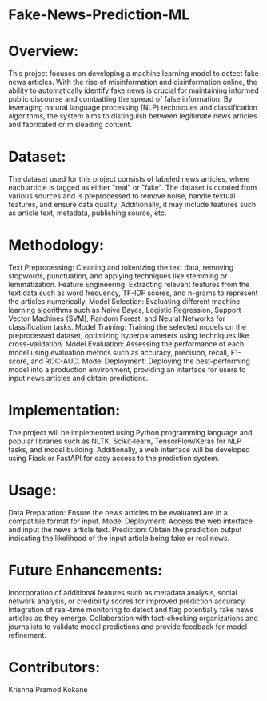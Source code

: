 # Fake-News-Prediction-ML
# Overview:
This project focuses on developing a machine learning model to detect fake news articles. With the rise of misinformation and disinformation online, the ability to automatically identify fake news is crucial for maintaining informed public discourse and combatting the spread of false information. By leveraging natural language processing (NLP) techniques and classification algorithms, the system aims to distinguish between legitimate news articles and fabricated or misleading content.

# Dataset:
The dataset used for this project consists of labeled news articles, where each article is tagged as either "real" or "fake". The dataset is curated from various sources and is preprocessed to remove noise, handle textual features, and ensure data quality. Additionally, it may include features such as article text, metadata, publishing source, etc.

# Methodology:
Text Preprocessing: Cleaning and tokenizing the text data, removing stopwords, punctuation, and applying techniques like stemming or lemmatization.
Feature Engineering: Extracting relevant features from the text data such as word frequency, TF-IDF scores, and n-grams to represent the articles numerically.
Model Selection: Evaluating different machine learning algorithms such as Naive Bayes, Logistic Regression, Support Vector Machines (SVM), Random Forest, and Neural Networks for classification tasks.
Model Training: Training the selected models on the preprocessed dataset, optimizing hyperparameters using techniques like cross-validation.
Model Evaluation: Assessing the performance of each model using evaluation metrics such as accuracy, precision, recall, F1-score, and ROC-AUC.
Model Deployment: Deploying the best-performing model into a production environment, providing an interface for users to input news articles and obtain predictions.
# Implementation:
The project will be implemented using Python programming language and popular libraries such as NLTK, Scikit-learn, TensorFlow/Keras for NLP tasks, and model building. Additionally, a web interface will be developed using Flask or FastAPI for easy access to the prediction system.
# Usage:
Data Preparation: Ensure the news articles to be evaluated are in a compatible format for input.
Model Deployment: Access the web interface and input the news article text.
Prediction: Obtain the prediction output indicating the likelihood of the input article being fake or real news.
# Future Enhancements:
Incorporation of additional features such as metadata analysis, social network analysis, or credibility scores for improved prediction accuracy.
Integration of real-time monitoring to detect and flag potentially fake news articles as they emerge.
Collaboration with fact-checking organizations and journalists to validate model predictions and provide feedback for model refinement.
# Contributors:
Krishna Pramod Kokane
